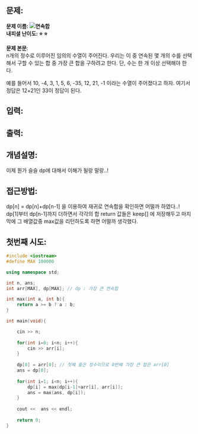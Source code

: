 ## 문제: 
**문제 이름: ![연속합](https://www.acmicpc.net/problem/1912)**  
**내피셜 난이도: :star: :star:**  

**문제 본문**:  
n개의 정수로 이루어진 임의의 수열이 주어진다. 우리는 이 중 연속된 몇 개의 수를 선택해서 구할 수 있는 합 중 가장 큰 합을 구하려고 한다. 단, 수는 한 개 이상 선택해야 한다.

예를 들어서 10, -4, 3, 1, 5, 6, -35, 12, 21, -1 이라는 수열이 주어졌다고 하자. 여기서 정답은 12+21인 33이 정답이 된다.


## 입력:   

## 출력:   

## 개념설명:   
이제 뭔가 슬슬 dp에 대해서 이해가 될랑 말랑..!  

## 접근방법:   
dp[n] = dp[n]+dp[n-1] 을 이용하여 재귀로 연속합을 확인하면 어떨까 하였다..!  
dp[1]부터 dp[n-1]까지 더하면서 각각의 합 return 값들은 keep[] 에 저장해두고 마지막에 그 배열값중 max값을 리턴하도록 하면 어떨까 생각했다. 

## 첫번째 시도:   
```c++
#include <iostream>
#define MAX 100000

using namespace std;

int n, ans;
int arr[MAX], dp[MAX]; // dp : 가장 큰 연속합

int max(int a, int b){
    return a >= b ? a : b;
}

int main(void){

    cin >> n;
    
    for(int i=0; i<n; i++){
        cin >> arr[i];
    }
    
    dp[0] = arr[0]; // 첫째 줄은 정수이므로 0번째 가장 큰 합은 arr[0]
    ans = dp[0];
    
    for(int i=1; i<n; i++){
        dp[i] = max(dp[i-1]+arr[i], arr[i]);
        ans = max(ans, dp[i]);
    }
    
    cout <<  ans << endl;
    
    return 0;
}
``` 

